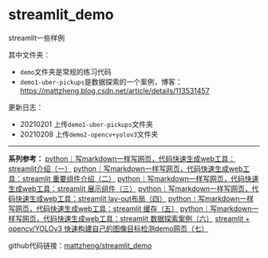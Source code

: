 # streamlit_demo
streamlit一些样例

其中文件夹：

- `demo`文件夹是常规的练习代码
- `demo1-uber-pickups`是数据探索的一个案例，博客：https://mattzheng.blog.csdn.net/article/details/113531457


更新日志：
- 20210201 上传`demo1-uber-pickups`文件夹
- 20210208 上传`demo2-opencv+yolov3`文件夹

---

**系列参考：**
[python︱写markdown一样写网页，代码快速生成web工具：streamlit介绍（一）](https://mattzheng.blog.csdn.net/article/details/113484942)
[python︱写markdown一样写网页，代码快速生成web工具：streamlit 重要组件介绍（二）](https://mattzheng.blog.csdn.net/article/details/113485525)
[python︱写markdown一样写网页，代码快速生成web工具：streamlit 展示组件（三）](https://mattzheng.blog.csdn.net/article/details/113486304)
[python︱写markdown一样写网页，代码快速生成web工具：streamlit lay-out布局（四）](https://mattzheng.blog.csdn.net/article/details/113530944)
[python︱写markdown一样写网页，代码快速生成web工具：streamlit 缓存（五）](https://mattzheng.blog.csdn.net/article/details/113531087)
[python︱写markdown一样写网页，代码快速生成web工具：streamlit 数据探索案例（六）](https://mattzheng.blog.csdn.net/article/details/113531457)
[streamlit + opencv/YOLOv3 快速构建自己的图像目标检测demo网页（七）](https://mattzheng.blog.csdn.net/article/details/113758554)

github代码链接：[mattzheng/streamlit_demo](https://github.com/mattzheng/streamlit_demo)



